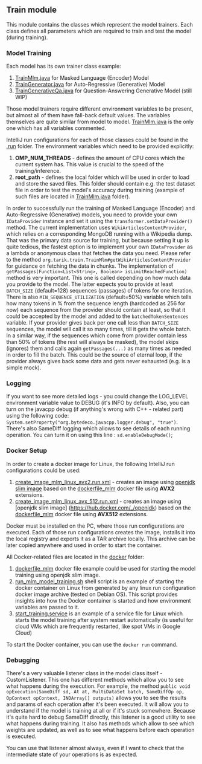 ## Train module

This module contains the classes which represent the model trainers. Each class defines all parameters which are required to train and 
test the model (during training).

### Model Training

Each model has its own trainer class example:
1. [TrainMlm.java](src/main/java/org/tarik/train/TrainMlm.java) for Masked Language (Encoder) Model
2. [TrainGenerator.java](src/main/java/org/tarik/train/TrainGenerator.java) for Auto-Regressive (Generative) Model
3. [TrainGenerativeQa.java](src/main/java/org/tarik/train/TrainGenerativeQa.java) for Question-Answering Generative Model (still WIP)

Those model trainers require different environment variables to be present, but almost all of them have fall-back default values. The 
variables themselves are quite similar from model to model. [TrainMlm.java](src/main/java/org/tarik/train/TrainMlm.java) is the only one 
which has all variables commented. 

IntelliJ run configurations for each of those classes could be found in the [.run](..//.run) folder. The environment variables which 
need to be provided explicitly:
1. **OMP_NUM_THREADS** - defines the amount of CPU cores which the current system has. This value is crucial to the speed of the 
   training/inference.
2. **root_path** - defines the local folder which will be used in order to load and store the saved files. This folder should contain e.g. 
   the test dataset file in order to test the model's accuracy during training (example of such files are located in
   [TrainMlm.java](src/main/resources/test_data) folder).

In order to successfully run the training of Masked Language (Encoder) and Auto-Regressive (Generative) models, you need to provide 
your own `IDataProvider` instance and set it using the `transformer.setDataProvider()` method. The current implementation uses 
`WikiArticlesContentProvider`, which relies on a corresponding MongoDB running with a Wikipedia dump. That was the primary data source 
for training, but because setting it up is quite tedious, the fastest option is to implement your own `IDataProvider` as a lambda or 
anonymous class that fetches the data you need. Please refer to the method `org.tarik.train.TrainMlm#getWikiArticlesContentProvider` for 
guidance on fetching the data in chunks. The implementation of `getPassages(Function<List<String>, Boolean> isLimitReachedFunction)`
method is very important. This one is called depending on how much data you provide to the model. The latter expects you to provide at 
least `BATCH_SIZE` (default=128) sequences (passages) of tokens for one iteration. There is also `MIN_SEQUENCE_UTILIZATION` (default=50%)
variable which tells how many tokens in % from the sequence length (hardcoded as 256 for now) each sequence from the provider should 
contain at least, so that it could be accepted by the model and added to the `batchedTokenSentences` variable. If your provider gives 
back per one call less than `BATCH_SIZE` sequences, the model will call it so many times, till it gets the whole batch. In a similar way, 
if the sequences which come from provider contain less than 50% of tokens (the rest will always be masked), the model skips (ignores) them 
and calls again `getPassages(...)` as many times as needed in order to fill the batch. This could be the source of eternal loop, if the 
provider always gives back some data and gets never exhausted (e.g. is a simple mock).

### Logging

If you want to see more detailed logs - you could change the LOG_LEVEL environment variable value to DEBUG (it's INFO by default). Also, 
you can turn on the javacpp debug (if anything's wrong with C++ - related part) using the following code:
`System.setProperty("org.bytedeco.javacpp.logger.debug", "true")`. There's also SameDiff logging which allows to see details of each 
running operation. You can turn it on using this line : `sd.enableDebugMode()`;

### Docker Setup

In order to create a docker image for Linux, the following IntelliJ run configurations could be used:
1. [create_image_mlm_linux_avx2.run.xml](..//.run//create_image_mlm_linux_avx2.run.xml) - creates an image using [openjdk slim image](https://hub.docker.com/_/openjdk)
   based on the [dockerfile_mlm](..//docker//dockerfile_mlm) docker file using **AVX2** extensions. 
2. [create_image_mlm_linux_avx_512.run.xml](..//.run//create_image_mlm_linux_avx_512.run.xml) - creates an image using [openjdk slim image]
   (https://hub.docker.com/_/openjdk) based on the [dockerfile_mlm](..//docker//dockerfile_mlm) docker file using **AVX512** extensions.

Docker must be installed on the PC, where those run configurations are executed. Each of those run configurations creates the image, 
installs it into the local registry and exports it as a TAR archive locally. This archive can be later copied anywhere and used in 
order to start the container.

All Docker-related files are located in the [docker](..//docker) folder:
1. [dockerfile_mlm](..//docker//dockerfile_mlm) docker file example could be used for starting the model training using openjdk slim image.
2. [run_mlm_model_training.sh](..//docker//run_mlm_model_training.sh) shell script is an example of starting the docker container on 
   Linux from generated by any linux run configuration docker image archive (tested on Debian OS). This script provides insights into 
   how the Docker container is started and how environment variables are passed to it.
3. [start_training.service](..//docker//start_training.service) is an example of a service file for Linux which starts the model 
   training after system restart automatically (is useful for cloud VMs which are frequently restarted, like spot VMs in Google Cloud)

To start the Docker container, you can use the `docker run` command.


### Debugging

There's a very valuable listener class in the model class itself - CustomListener. This one has different methods which allow you to see 
what happens during the execution. For example, the method 
`public void opExecution(SameDiff sd, At at, MultiDataSet batch, SameDiffOp op, OpContext opContext, INDArray[] outputs)` allows you to see 
the results and params of each operation after it's been executed. It will allow you to understand if the model is training at all or if 
it's stuck somewhere. Because it's quite hard to debug SameDiff directly, this listener is a good utility to see what happens during 
training. It also has methods which allow to see which weights are updated, as well as to see what happens before each operation is executed.

You can use that listener almost always, even if I want to check that the intermediate state of your operations is as expected.